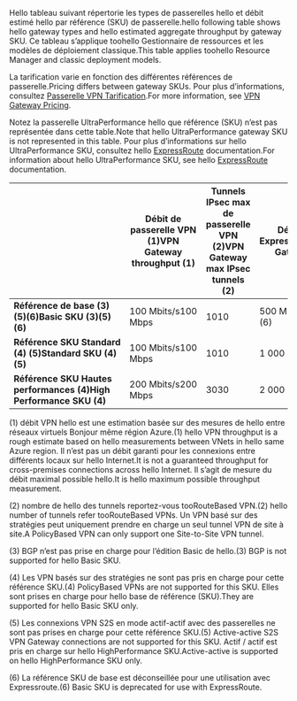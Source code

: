 <span data-ttu-id="c34e9-101">Hello tableau suivant répertorie les types de passerelles hello et débit estimé hello par référence (SKU) de passerelle.</span><span class="sxs-lookup"><span data-stu-id="c34e9-101">hello following table shows hello gateway types and hello estimated aggregate throughput by gateway SKU.</span></span> <span data-ttu-id="c34e9-102">Ce tableau s’applique toohello Gestionnaire de ressources et les modèles de déploiement classique.</span><span class="sxs-lookup"><span data-stu-id="c34e9-102">This table applies toohello Resource Manager and classic deployment models.</span></span> 

<span data-ttu-id="c34e9-103">La tarification varie en fonction des différentes références de passerelle.</span><span class="sxs-lookup"><span data-stu-id="c34e9-103">Pricing differs between gateway SKUs.</span></span> <span data-ttu-id="c34e9-104">Pour plus d’informations, consultez [Passerelle VPN Tarification](https://azure.microsoft.com/pricing/details/vpn-gateway).</span><span class="sxs-lookup"><span data-stu-id="c34e9-104">For more information, see [VPN Gateway Pricing](https://azure.microsoft.com/pricing/details/vpn-gateway).</span></span>

<span data-ttu-id="c34e9-105">Notez la passerelle UltraPerformance hello que référence (SKU) n’est pas représentée dans cette table.</span><span class="sxs-lookup"><span data-stu-id="c34e9-105">Note that hello UltraPerformance gateway SKU is not represented in this table.</span></span> <span data-ttu-id="c34e9-106">Pour plus d’informations sur hello UltraPerformance SKU, consultez hello [ExpressRoute](../articles/expressroute/expressroute-about-virtual-network-gateways.md) documentation.</span><span class="sxs-lookup"><span data-stu-id="c34e9-106">For information about hello UltraPerformance SKU, see hello [ExpressRoute](../articles/expressroute/expressroute-about-virtual-network-gateways.md) documentation.</span></span>

|  | <span data-ttu-id="c34e9-107">**Débit de passerelle VPN (1)**</span><span class="sxs-lookup"><span data-stu-id="c34e9-107">**VPN Gateway throughput (1)**</span></span> | <span data-ttu-id="c34e9-108">**Tunnels IPsec max de passerelle VPN (2)**</span><span class="sxs-lookup"><span data-stu-id="c34e9-108">**VPN Gateway max IPsec tunnels (2)**</span></span> | <span data-ttu-id="c34e9-109">**Débit de passerelle ExpressRoute**</span><span class="sxs-lookup"><span data-stu-id="c34e9-109">**ExpressRoute Gateway throughput**</span></span> | <span data-ttu-id="c34e9-110">**Passerelle VPN et ExpressRoute coexistants**</span><span class="sxs-lookup"><span data-stu-id="c34e9-110">**VPN Gateway and ExpressRoute coexist**</span></span> |
| --- | --- | --- | --- | --- |
| <span data-ttu-id="c34e9-111">**Référence de base (3)(5)(6)**</span><span class="sxs-lookup"><span data-stu-id="c34e9-111">**Basic SKU (3)(5)(6)**</span></span> |<span data-ttu-id="c34e9-112">100 Mbits/s</span><span class="sxs-lookup"><span data-stu-id="c34e9-112">100 Mbps</span></span> |<span data-ttu-id="c34e9-113">10</span><span class="sxs-lookup"><span data-stu-id="c34e9-113">10</span></span> |<span data-ttu-id="c34e9-114">500 Mbits/s (6)</span><span class="sxs-lookup"><span data-stu-id="c34e9-114">500 Mbps (6)</span></span> |<span data-ttu-id="c34e9-115">Non</span><span class="sxs-lookup"><span data-stu-id="c34e9-115">No</span></span> |
| <span data-ttu-id="c34e9-116">**Référence SKU Standard (4) (5)**</span><span class="sxs-lookup"><span data-stu-id="c34e9-116">**Standard SKU (4)(5)**</span></span> |<span data-ttu-id="c34e9-117">100 Mbits/s</span><span class="sxs-lookup"><span data-stu-id="c34e9-117">100 Mbps</span></span> |<span data-ttu-id="c34e9-118">10</span><span class="sxs-lookup"><span data-stu-id="c34e9-118">10</span></span> |<span data-ttu-id="c34e9-119">1 000 Mbits/s</span><span class="sxs-lookup"><span data-stu-id="c34e9-119">1000 Mbps</span></span> |<span data-ttu-id="c34e9-120">Oui</span><span class="sxs-lookup"><span data-stu-id="c34e9-120">Yes</span></span> |
| <span data-ttu-id="c34e9-121">**Référence SKU Hautes performances (4)**</span><span class="sxs-lookup"><span data-stu-id="c34e9-121">**High Performance SKU (4)**</span></span> |<span data-ttu-id="c34e9-122">200 Mbits/s</span><span class="sxs-lookup"><span data-stu-id="c34e9-122">200 Mbps</span></span> |<span data-ttu-id="c34e9-123">30</span><span class="sxs-lookup"><span data-stu-id="c34e9-123">30</span></span> |<span data-ttu-id="c34e9-124">2 000 Mbits/s</span><span class="sxs-lookup"><span data-stu-id="c34e9-124">2000 Mbps</span></span> |<span data-ttu-id="c34e9-125">Oui</span><span class="sxs-lookup"><span data-stu-id="c34e9-125">Yes</span></span> |


<span data-ttu-id="c34e9-126">(1) débit VPN hello est une estimation basée sur des mesures de hello entre réseaux virtuels Bonjour même région Azure.</span><span class="sxs-lookup"><span data-stu-id="c34e9-126">(1) hello VPN throughput is a rough estimate based on hello measurements between VNets in hello same Azure region.</span></span> <span data-ttu-id="c34e9-127">Il n’est pas un débit garanti pour les connexions entre différents locaux sur hello Internet.</span><span class="sxs-lookup"><span data-stu-id="c34e9-127">It is not a guaranteed throughput for cross-premises connections across hello Internet.</span></span> <span data-ttu-id="c34e9-128">Il s’agit de mesure du débit maximal possible hello.</span><span class="sxs-lookup"><span data-stu-id="c34e9-128">It is hello maximum possible throughput measurement.</span></span>

<span data-ttu-id="c34e9-129">(2) nombre de hello des tunnels reportez-vous tooRouteBased VPN.</span><span class="sxs-lookup"><span data-stu-id="c34e9-129">(2) hello number of tunnels refer tooRouteBased VPNs.</span></span> <span data-ttu-id="c34e9-130">Un VPN basé sur des stratégies peut uniquement prendre en charge un seul tunnel VPN de site à site.</span><span class="sxs-lookup"><span data-stu-id="c34e9-130">A PolicyBased VPN can only support one Site-to-Site VPN tunnel.</span></span>

<span data-ttu-id="c34e9-131">(3) BGP n’est pas prise en charge pour l’édition Basic de hello.</span><span class="sxs-lookup"><span data-stu-id="c34e9-131">(3) BGP is not supported for hello Basic SKU.</span></span>

<span data-ttu-id="c34e9-132">(4) Les VPN basés sur des stratégies ne sont pas pris en charge pour cette référence SKU.</span><span class="sxs-lookup"><span data-stu-id="c34e9-132">(4) PolicyBased VPNs are not supported for this SKU.</span></span> <span data-ttu-id="c34e9-133">Elles sont prises en charge pour hello base de référence (SKU).</span><span class="sxs-lookup"><span data-stu-id="c34e9-133">They are supported for hello Basic SKU only.</span></span>

<span data-ttu-id="c34e9-134">(5) Les connexions VPN S2S en mode actif-actif avec des passerelles ne sont pas prises en charge pour cette référence SKU.</span><span class="sxs-lookup"><span data-stu-id="c34e9-134">(5) Active-active S2S VPN Gateway connections are not supported for this SKU.</span></span> <span data-ttu-id="c34e9-135">Actif / actif est pris en charge sur hello HighPerformance SKU.</span><span class="sxs-lookup"><span data-stu-id="c34e9-135">Active-active is supported on hello HighPerformance SKU only.</span></span>

<span data-ttu-id="c34e9-136">(6) La référence SKU de base est déconseillée pour une utilisation avec Expressroute.</span><span class="sxs-lookup"><span data-stu-id="c34e9-136">(6) Basic SKU is deprecated for use with ExpressRoute.</span></span>
